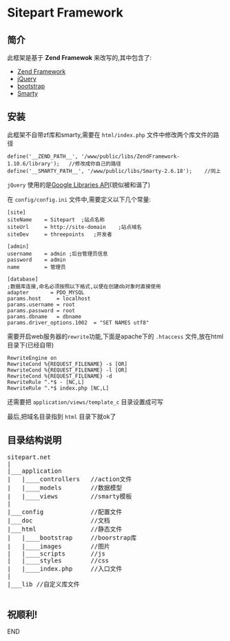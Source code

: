Sitepart Framework
==================

简介
----
此框架是基于 **Zend Framewok** 来改写的,其中包含了:

  * [Zend Framework](http://framework.zend.com/)
  * [jQuery](http://jquery.org)
  * [bootstrap](http://twitter.github.com/bootstrap/)
  * [Smarty](http://smarty.net)

安装
----

此框架不自带zf库和smarty,需要在 `html/index.php` 文件中修改两个库文件的路径

    define('__ZEND_PATH__', '/www/public/libs/ZendFramework-1.10.6/library');   //修改成你自己的路径
    define('__SMARTY_PATH__', '/www/public/libs/Smarty-2.6.18');    //同上

`jQuery` 使用的是[Google Libraries API](http://code.google.com/intl/zh-CN/apis/libraries/)(貌似被和谐了)

在 `config/config.ini` 文件中,需要定义以下几个常量:

    [site]
    siteName    = Sitepart  ;站点名称
    siteUrl     = http://site-domain    ;站点域名
    siteDev     = threepoints   ;开发者

    [admin]
    username    = admin ;后台管理员信息
    password    = admin
    name        = 管理员

    [database]
    ;数据库连接,命名必须按照以下格式,以便在创建db对象时直接使用
    adapter       = PDO_MYSQL
    params.host     = localhost
    params.username = root
    params.password = root
    params.dbname   = dbname
    params.driver_options.1002  = "SET NAMES utf8"


需要开启web服务器的`rewrite`功能,下面是apache下的 `.htaccess` 文件,放在html目录下(已经自带)

    RewriteEngine on
    RewriteCond %{REQUEST_FILENAME} -s [OR]
    RewriteCond %{REQUEST_FILENAME} -l [OR]
    RewriteCond %{REQUEST_FILENAME} -d
    RewriteRule ^.*$ - [NC,L]
    RewriteRule ^.*$ index.php [NC,L]

还需要把 `application/views/template_c` 目录设置成可写

最后,把域名目录指到 `html` 目录下就ok了


目录结构说明
----------

<pre>
sitepart.net
|
|___application
|   |____controllers   //action文件
|   |____models        //数据模型
|   |____views         //smarty模板
|
|___config             //配置文件
|___doc                //文档
|___html               //静态文件
|   |____bootstrap     //boorstrap库
|   |____images        //图片
|   |____scripts       //js
|   |____styles        //css
|   |____index.php     //入口文件
|
|___lib //自定义库文件

</pre>


祝顺利!
-------
END
